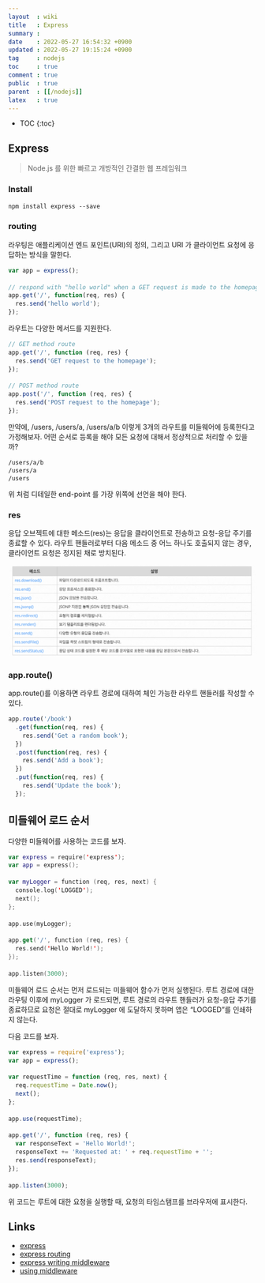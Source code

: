 ```yaml
---
layout  : wiki
title   : Express
summary : 
date    : 2022-05-27 16:54:32 +0900
updated : 2022-05-27 19:15:24 +0900
tag     : nodejs
toc     : true
comment : true
public  : true
parent  : [[/nodejs]]
latex   : true
---
```

* TOC
{:toc}

## Express

> Node.js 를 위한 빠르고 개방적인 간결한 웹 프레임워크

### Install

```idle
npm install express --save
```

### routing

라우팅은 애플리케이션 엔드 포인트(URI)의 정의, 그리고 URI 가 클라이언트 요청에 응답하는 방식을 말한다.

```javascript
var app = express();

// respond with "hello world" when a GET request is made to the homepage
app.get('/', function(req, res) {
  res.send('hello world');
});
```

라우트는 다양한 메서드를 지원한다. 

```javascript
// GET method route
app.get('/', function (req, res) {
  res.send('GET request to the homepage');
});

// POST method route
app.post('/', function (req, res) {
  res.send('POST request to the homepage');
});
```

만약에, /users, /users/a, /users/a/b 이렇게 3개의 라우트를 미들웨어에 등록한다고 가정해보자. 어떤 순서로 등록을 해야
모든 요청에 대해서 정상적으로 처리할 수 있을까?

```idle
/users/a/b
/users/a
/users
```

위 처럼 디테일한 end-point 를 가장 위쪽에 선언을 해야 한다.

### res

응답 오브젝트에 대한 메소드(res)는 응답을 클라이언트로 전송하고 요청-응답 주기를 종료할 수 있다. 라우트 핸들러로부터 다음 메소드 중 어느 하나도 호출되지 않는 경우, 클라이언트 요청은 정지된 채로 방치된다.

![]( /resource/wiki/node-express/route-res.png)

### app.route()

app.route()를 이용하면 라우트 경로에 대하여 체인 가능한 라우트 핸들러를 작성할 수 있다.

```javascript
app.route('/book')
  .get(function(req, res) {
    res.send('Get a random book');
  })
  .post(function(req, res) {
    res.send('Add a book');
  })
  .put(function(req, res) {
    res.send('Update the book');
  });
```

## 미들웨어 로드 순서

다양한 미들웨어를 사용하는 코드를 보자. 

```kotlin
var express = require('express');
var app = express();

var myLogger = function (req, res, next) {
  console.log('LOGGED');
  next();
};

app.use(myLogger);

app.get('/', function (req, res) {
  res.send('Hello World!');
});

app.listen(3000);
```

미들웨어 로드 순서는 먼저 로드되는 미들웨어 함수가 먼저 실행된다. 루트 경로에 대한 라우팅 이후에 myLogger 가 로드되면, 루트 경로의 라우트 핸들러가 요청-응답 주기를 종료하므로 요청은 절대로 myLogger 에 도달하지 못하며 앱은 “LOGGED”를 인쇄하지 않는다.

다음 코드를 보자.

```javascript
var express = require('express');
var app = express();

var requestTime = function (req, res, next) {
  req.requestTime = Date.now();
  next();
};

app.use(requestTime);

app.get('/', function (req, res) {
  var responseText = 'Hello World!';
  responseText += 'Requested at: ' + req.requestTime + '';
  res.send(responseText);
});

app.listen(3000);
```

위 코드는 루트에 대한 요청을 실행할 때, 요청의 타임스탬프를 브라우저에 표시한다.

## Links

- [express](https://expressjs.com/)
- [express routing](https://expressjs.com/en/guide/routing.html)
- [express writing middleware](https://expressjs.com/en/guide/writing-middleware.html)
- [using middleware](https://expressjs.com/en/guide/using-middleware.html)